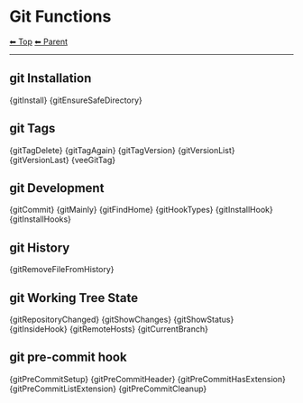 # Git Functions

<!-- TEMPLATE header 2 -->
[⬅ Top](index.md) [⬅ Parent ](../index.md)
<hr />

## git Installation

{gitInstall}
{gitEnsureSafeDirectory}

## git Tags

{gitTagDelete}
{gitTagAgain}
{gitTagVersion}
{gitVersionList}
{gitVersionLast}
{veeGitTag}

## git Development

{gitCommit}
{gitMainly}
{gitFindHome}
{gitHookTypes}
{gitInstallHook}
{gitInstallHooks}

## git History

{gitRemoveFileFromHistory}

## git Working Tree State

{gitRepositoryChanged}
{gitShowChanges}
{gitShowStatus}
{gitInsideHook}
{gitRemoteHosts}
{gitCurrentBranch}

## git pre-commit hook

{gitPreCommitSetup} 
{gitPreCommitHeader} 
{gitPreCommitHasExtension} 
{gitPreCommitListExtension} 
{gitPreCommitCleanup}
